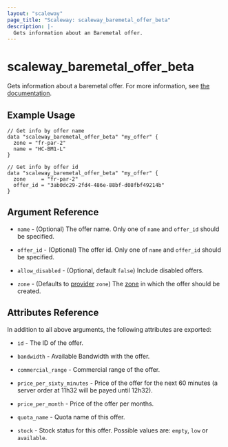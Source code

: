 ```yaml
---
layout: "scaleway"
page_title: "Scaleway: scaleway_baremetal_offer_beta"
description: |-
  Gets information about an Baremetal offer.
---
```


# scaleway_baremetal_offer_beta

Gets information about a baremetal offer. For more information, see [the documentation](https://developers.scaleway.com/en/products/baremetal/api).

## Example Usage

```hcl
// Get info by offer name
data "scaleway_baremetal_offer_beta" "my_offer" {
  zone = "fr-par-2"
  name = "HC-BM1-L"
}

// Get info by offer id
data "scaleway_baremetal_offer_beta" "my_offer" {
  zone     = "fr-par-2"
  offer_id = "3ab0dc29-2fd4-486e-88bf-d08fbf49214b"
}
```

## Argument Reference

- `name` - (Optional) The offer name. Only one of `name` and `offer_id` should be specified.

- `offer_id` - (Optional) The offer id. Only one of `name` and `offer_id` should be specified.

- `allow_disabled` - (Optional, default `false`) Include disabled offers.

- `zone` - (Defaults to [provider](../index.html#zone) `zone`) The [zone](../guides/regions_and_zones.html#zones) in which the offer should be created.

## Attributes Reference

In addition to all above arguments, the following attributes are exported:

- `id` - The ID of the offer.

- `bandwidth` - Available Bandwidth with the offer.

- `commercial_range` - Commercial range of the offer.

- `price_per_sixty_minutes` - Price of the offer for the next 60 minutes (a server order at 11h32 will be payed until 12h32).

- `price_per_month` - Price of the offer per months.

- `quota_name` - Quota name of this offer.

- `stock` - Stock status for this offer. Possible values are: `empty`, `low` or `available`.
